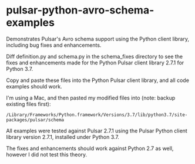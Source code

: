 # pulsar-python-avro-schema-examples
Demonstrates Pulsar's Avro schema support using the Python client library, including bug fixes and enhancements.

Diff definition.py and schema.py in the schema_fixes directory to see the fixes and enhancements made for the Python Pulsar client library 2.7.1 for Python 3.7.

Copy and paste these files into the Python Pulsar client library, and all code examples should work. 

I'm using a Mac, and then pasted my modified files into (note: backup existing files first):

```
/Library/Frameworks/Python.framework/Versions/3.7/lib/python3.7/site-packages/pulsar/schema
```

All examples were tested against Pulsar 2.7.1 using the Pulsar Python client library version 2.7.1, installed under Python 3.7.

The fixes and enhancements should work against Python 2.7 as well, however I did not test this theory.
